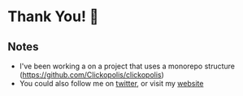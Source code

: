 # Thank You! 💖

## Notes
- I've been working a on a project that uses a monorepo structure (https://github.com/Clickopolis/clickopolis)
- You could also follow me on [twitter](https://twitter.com/EmmaGRamirez), or visit my [website](http://emmaramirez.me)